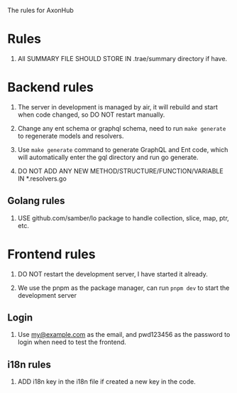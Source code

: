 The rules for AxonHub

# Rules

1. All SUMMARY FILE SHOULD STORE IN .trae/summary directory if have.

# Backend rules

1. The server in development is managed by air, it will rebuild and start when code changed, so DO NOT restart manually.

2. Change any ent schema or graphql schema, need to run `make generate` to regenerate models and resolvers.

3. Use `make generate` command to generate GraphQL and Ent code, which will automatically enter the gql directory and run go generate.

3. DO NOT ADD ANY NEW METHOD/STRUCTURE/FUNCTION/VARIABLE IN *.resolvers.go

##  Golang rules

1. USE github.com/samber/lo package to handle collection, slice, map, ptr, etc.


# Frontend rules

1. DO NOT restart the development server, I have started it already.

2. We use the pnpm as the package manager, can run `pnpm dev` to start the development server


## Login

1. Use my@example.com as the email, and pwd123456 as the password to login when need to test the frontend.

## i18n rules

1. ADD i18n key in the i18n file if created a new key in the code.